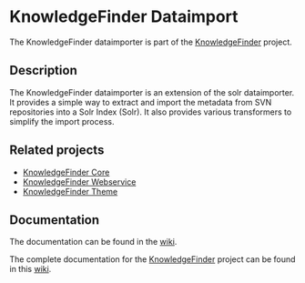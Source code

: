 # KnowledgeFinder Dataimport

The KnowledgeFinder dataimporter is part of the [KnowledgeFinder](https://github.com/KnowledgeFinder/) project.

## Description
The KnowledgeFinder dataimporter is an extension of the solr dataimporter. It provides a simple way to extract and import the metadata from SVN repositories into a Solr Index (Solr). It also provides various transformers to simplify the import process.

## Related projects

* [KnowledgeFinder Core](https://github.com/KnowledgeFinder/knowledgefinder-core)
* [KnowledgeFinder Webservice](https://github.com/KnowledgeFinder/knowledgefinder-webservice)
* [KnowledgeFinder Theme](https://github.com/KnowledgeFinder/knowledgefinder-theme)

## Documentation

The documentation can be found in the [wiki](https://github.com/KnowledgeFinder/knowledgefinder-dataimport/wiki).

The complete documentation for the [KnowledgeFinder](https://github.com/KnowledgeFinder/) project can be found in this [wiki](https://github.com/KnowledgeFinder/knowledgefinder-core/wiki).

